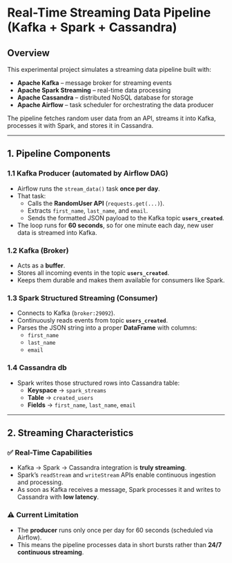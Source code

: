 # Real-Time Streaming Data Pipeline (Kafka + Spark + Cassandra)

## Overview
This experimental project simulates a streaming data pipeline built with:

- **Apache Kafka** – message broker for streaming events  
- **Apache Spark Streaming** – real-time data processing  
- **Apache Cassandra** – distributed NoSQL database for storage  
- **Apache Airflow** – task scheduler for orchestrating the data producer  

The pipeline fetches random user data from an API, streams it into Kafka, processes it with Spark, and stores it in Cassandra.

---

## 1. Pipeline Components

### 1.1 Kafka Producer (automated by Airflow DAG)
- Airflow runs the `stream_data()` task **once per day**.
- That task:
  - Calls the **RandomUser API** (`requests.get(...)`).
  - Extracts `first_name`, `last_name`, and `email`.
  - Sends the formatted JSON payload to the Kafka topic **`users_created`**.
- The loop runs for **60 seconds**, so for one minute each day, new user data is streamed into Kafka.

### 1.2 Kafka (Broker)
- Acts as a **buffer**.
- Stores all incoming events in the topic **`users_created`**.
- Keeps them durable and makes them available for consumers like Spark.

### 1.3 Spark Structured Streaming (Consumer)
- Connects to Kafka (`broker:29092`).
- Continuously reads events from topic **`users_created`**.
- Parses the JSON string into a proper **DataFrame** with columns:
  - `first_name`
  - `last_name`
  - `email`

### 1.4 Cassandra db
- Spark writes those structured rows into Cassandra table:
  - **Keyspace** → `spark_streams`
  - **Table** → `created_users`
  - **Fields** → `first_name`, `last_name`, `email`

---

## 2. Streaming Characteristics

### ✅ Real-Time Capabilities
- Kafka → Spark → Cassandra integration is **truly streaming**.
- Spark’s `readStream` and `writeStream` APIs enable continuous ingestion and processing.
- As soon as Kafka receives a message, Spark processes it and writes to Cassandra with **low latency**.

### ⚠️ Current Limitation
- The **producer** runs only once per day for 60 seconds (scheduled via Airflow).  
- This means the pipeline processes data in short bursts rather than **24/7 continuous streaming**.

